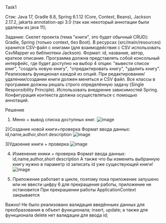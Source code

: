 Task1 

Стэк: Java 17, Gradle 8.8, Spring 6.1.12 (Core, Context, Beans), Jackson 2.17.2, jakarta annotation-api 3.0 (так как некоторый аннотации были удалены из java 11);

Задание: Скелет проекта (тема "книги", это будет обычный CRUD): Gradle, Spring (только context, без Boot).
В ресурсах (src/main/resources) хранится CSV-файл с книгами (для взаимодействия с CSV использовать CsvMapper из библиотеки Jackson).
Формат: id, название, автор, краткое описание. Программа должна представлять собой консольный интерфейс, где будет доступно на выбор 4 опции:
"вывести список книг", "создать новую книгу", "отредактировать книгу", "удалить книгу". Реализовать функционал каждой из опций. 
При редактировании/удалении/создании книги должен меняться и CSV файл.
Все классы в программе должны решать строго определённую задачу (Single Responsibility Principle).
Использовать внедрение зависимостей Spring. Конфигурация контекста должна осуществляться с помощью аннотаций.

Решение 
1) Меню + вывод списка доступных книг.
![image](https://github.com/user-attachments/assets/12d31ed0-0eff-4b6f-a887-f8e93941effe)

2)Создание новой книги+проверка
Формат ввода данных: id,name,author,short description
![image](https://github.com/user-attachments/assets/b7a5a3db-d385-4a25-8a3f-7632ea3d5e48)

3)Удаоение книги + проверка
![image](https://github.com/user-attachments/assets/4dd57f7d-267b-4943-b3ef-1a9d06aa934b)

4) Изменение кники + проверка 
Формат ввода данных: id,name,author,short description
А также что бы изменить выбранную книгу нужно в параметр id записать id уже существующей книги!
![image](https://github.com/user-attachments/assets/9d3d4c4a-2444-456f-8fe9-967edbf5c614)

5) Приложение работает в цикле, поэтому пока приложение запушено или не ввести цифру 6 для прекращения работы, приложение не остановится
При прекрашении работы ApplicationContext закрывается

Важно! 
Не было реализовано валидация введённыех данных для преобразования в объект функционала; insert, update;
а также для функционала delete нет валидации для ввода id;
